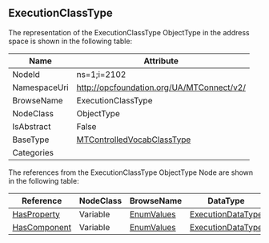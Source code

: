 <!-- objecttype -->
## ExecutionClassType
  
<!-- end of text -->
The representation of the ExecutionClassType ObjectType in the address space is shown in the following table:  

|Name|Attribute|
|---|---|
|NodeId|ns=1;i=2102|
|NamespaceUri|http://opcfoundation.org/UA/MTConnect/v2/|
|BrowseName|ExecutionClassType|
|NodeClass|ObjectType|
|IsAbstract|False|
|BaseType|[MTControlledVocabClassType](../../ObjectTypes/MTControlledVocabClassType/readme.md)|
|Categories||

The references from the ExecutionClassType ObjectType Node are shown in the following table:  

|Reference|NodeClass|BrowseName|DataType|TypeDefinition|ModellingRule|
|---|---|---|---|---|---|
|[HasProperty](../../../Core/ReferenceTypes/HasProperty/readme.md)|Variable|[EnumValues](#EnumValues)|[ExecutionDataType](../../DataTypes/ExecutionDataType/readme.md)|[ExecutionDataType](../../DataTypes/ExecutionDataType/readme.md)|[Mandatory](../../../Core/Objects/Mandatory/readme.md)|
|[HasComponent](../../../Core/ReferenceTypes/HasComponent/readme.md)|Variable|[EnumValues](#EnumValues)|[ExecutionDataType](../../DataTypes/ExecutionDataType/readme.md)|[ExecutionDataType](../../DataTypes/ExecutionDataType/readme.md)|[Mandatory](../../../Core/Objects/Mandatory/readme.md)|


